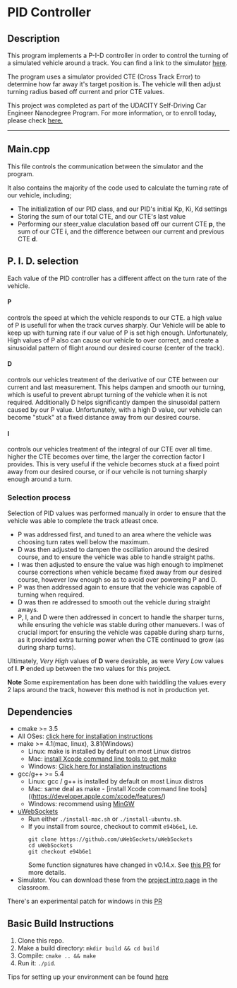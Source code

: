 # PID Controller

## Description
This program implements a P-I-D controller in order to control the turning of a simulated vehicle around a track.
You can find a link to the simulator [here](https://github.com/udacity/self-driving-car-sim/releases).

The program uses a simulator provided CTE (Cross Track Error) to determine how far away it's target position is. The vehicle will
then adjust turning radius based off current and prior CTE values.

This project was completed as part of the UDACITY Self-Driving Car Engineer Nanodegree Program. For more information, or 
to enroll today, please check [here.](https://www.udacity.com/course/self-driving-car-engineer-nanodegree--nd013) 


---

## Main.cpp

This file controls the communication between the simulator and the program. 

It also contains the majority of the code used to calculate the turning rate of our vehicle, including;
* The initialization of our PID class, and our PID's initial Kp, Ki, Kd settings 
* Storing the sum of our total CTE, and our CTE's last value 
* Performing our steer_value claculation based off our current CTE **p**, the sum of our CTE **i**, and 
the difference between our current and previous CTE **d**.

## P. I. D. selection

Each value of the PID controller has a different affect on the turn rate of the vehicle.

#### **P** 
controls the speed at which the vehicle responds to our CTE. a high value of P is usefull for when the track curves
sharply. Our Vehicle will be able to keep up with turning rate if our value of P is set high enough. Unfortunately, High 
values of P also can cause our vehicle to over correct, and create a sinusoidal pattern of flight around our desired course 
(center of the track).

#### **D** 
controls our vehicles treatment of the derivative of our CTE between our current and last measurement. This helps
dampen and smooth our turning, which is useful to prevent abrupt turning of the vehicle when it is not required. Additionally
D helps significantly dampen the sinusoidal pattern caused by our P value. Unfortunately, with a high D value, our vehicle
can become "stuck" at a fixed distance away from our desired course.

#### **I** 
controls our vehicles treatment of the integral of our CTE over all time. higher the CTE becomes over time, the larger 
the correction factor I provides. This is very useful if the vehicle becomes stuck at a fixed point away from our desired 
course, or if our vehcile is not turning sharply enough around a turn.

### Selection process
Selection of PID values was performed manually in order to ensure that the vehicle was able to complete the track atleast
once. 
* P was addressed first, and tuned to an area where the vehicle was choosing turn rates well below the maximum. 
* D was then adjusted to dampen the oscillation around the desired course, and to ensure the vehicle was able to handle 
straight paths.
* I was then adjusted to ensure the value was high enough to implmenet course corrections when vehicle became fixed away
from our desired course, however low enough so as to avoid over powereing P and D. 
* P was then addressed again to ensure that the vehicle was capable of turning when required.
* D was then re addressed to smooth out the vehicle during straight aways.
* P, I, and D were then addressed in concert to handle the sharper turns, while ensuring the vehicle was stable during 
other manuevers. I was of crucial import for ensuring the vehicle was capable during sharp turns, as it provided extra 
turning power when the CTE continued to grow (as during sharp turns).

Ultimately, _Very High_ values of **D** were desirable, as were _Very Low_ values of **I**. **P** ended up between the 
two values for this project.

**Note** Some expirementation has been done with twiddling the values every 2 laps around the track, however this method
is not in production yet.




## Dependencies

* cmake >= 3.5
 * All OSes: [click here for installation instructions](https://cmake.org/install/)
* make >= 4.1(mac, linux), 3.81(Windows)
  * Linux: make is installed by default on most Linux distros
  * Mac: [install Xcode command line tools to get make](https://developer.apple.com/xcode/features/)
  * Windows: [Click here for installation instructions](http://gnuwin32.sourceforge.net/packages/make.htm)
* gcc/g++ >= 5.4
  * Linux: gcc / g++ is installed by default on most Linux distros
  * Mac: same deal as make - [install Xcode command line tools]((https://developer.apple.com/xcode/features/)
  * Windows: recommend using [MinGW](http://www.mingw.org/)
* [uWebSockets](https://github.com/uWebSockets/uWebSockets)
  * Run either `./install-mac.sh` or `./install-ubuntu.sh`.
  * If you install from source, checkout to commit `e94b6e1`, i.e.
    ```
    git clone https://github.com/uWebSockets/uWebSockets 
    cd uWebSockets
    git checkout e94b6e1
    ```
    Some function signatures have changed in v0.14.x. See [this PR](https://github.com/udacity/CarND-MPC-Project/pull/3) for more details.
* Simulator. You can download these from the [project intro page](https://github.com/udacity/self-driving-car-sim/releases) in the classroom.

There's an experimental patch for windows in this [PR](https://github.com/udacity/CarND-PID-Control-Project/pull/3)

## Basic Build Instructions

1. Clone this repo.
2. Make a build directory: `mkdir build && cd build`
3. Compile: `cmake .. && make`
4. Run it: `./pid`. 

Tips for setting up your environment can be found [here](https://classroom.udacity.com/nanodegrees/nd013/parts/40f38239-66b6-46ec-ae68-03afd8a601c8/modules/0949fca6-b379-42af-a919-ee50aa304e6a/lessons/f758c44c-5e40-4e01-93b5-1a82aa4e044f/concepts/23d376c7-0195-4276-bdf0-e02f1f3c665d)
